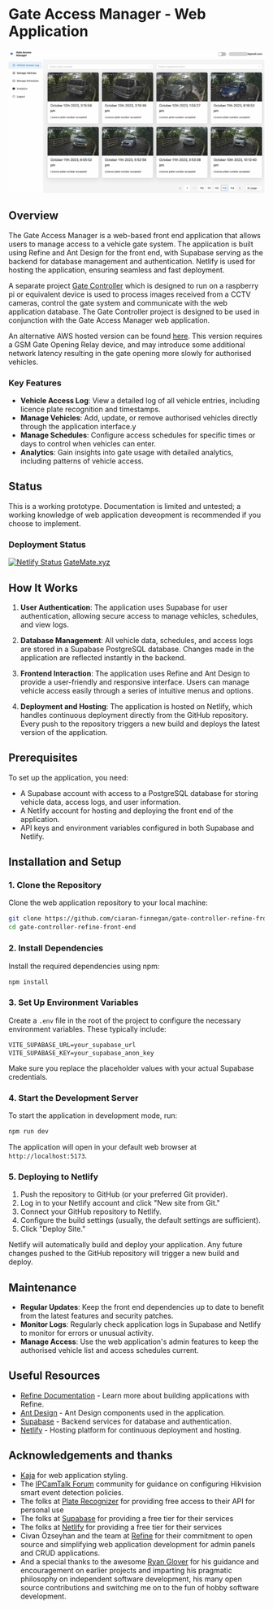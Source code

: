 
# Gate Access Manager - Web Application

![Gate Access Manager](https://github.com/ciaran-finnegan/gate-controller/blob/master/redacted_gate_access_manager.jpg)

## Overview

The Gate Access Manager is a web-based front end application that allows users to manage access to a vehicle gate system. The application is built using Refine and Ant Design for the front end, with Supabase serving as the backend for database management and authentication. Netlify is used for hosting the application, ensuring seamless and fast deployment.

A separate project [Gate Controller](https://github.com/ciaran-finnegan/gate-controller/blob/master/README.md) which is designed to run on a raspberry pi or equivalent device is used to process images received from a CCTV cameras, control the gate system and communicate with the web application database. The Gate Controller project is designed to be used in conjunction with the Gate Access Manager web application.

An alternative AWS hosted version can be found [here](https://github.com/ciaran-finnegan/License-Plate-Recognition-Notifier). This version requires a GSM Gate Opening Relay device, and may introduce some additional network latency resulting in the gate opening more slowly for authorised vehicles.

### Key Features

- **Vehicle Access Log**: View a detailed log of all vehicle entries, including licence plate recognition and timestamps.
- **Manage Vehicles**: Add, update, or remove authorised vehicles directly through the application interface.y 
- **Manage Schedules**: Configure access schedules for specific times or days to control when vehicles can enter.
- **Analytics**: Gain insights into gate usage with detailed analytics, including patterns of vehicle access.

## Status
This is a working prototype. Documentation is limited and untested; a working knowledge of web application deveopment is recommended if you choose to implement.

### Deployment Status
[![Netlify Status](https://api.netlify.com/api/v1/badges/8253eb67-c4b1-4cb9-8a7d-f12c7d321077/deploy-status)](https://app.netlify.com/sites/gate-manager/deploys)
[GateMate.xyz](https://gatemate.xyz)

## How It Works

1. **User Authentication**: The application uses Supabase for user authentication, allowing secure access to manage vehicles, schedules, and view logs.

2. **Database Management**: All vehicle data, schedules, and access logs are stored in a Supabase PostgreSQL database. Changes made in the application are reflected instantly in the backend.

3. **Frontend Interaction**: The application uses Refine and Ant Design to provide a user-friendly and responsive interface. Users can manage vehicle access easily through a series of intuitive menus and options.

4. **Deployment and Hosting**: The application is hosted on Netlify, which handles continuous deployment directly from the GitHub repository. Every push to the repository triggers a new build and deploys the latest version of the application.

## Prerequisites

To set up the application, you need:

- A Supabase account with access to a PostgreSQL database for storing vehicle data, access logs, and user information.
- A Netlify account for hosting and deploying the front end of the application.
- API keys and environment variables configured in both Supabase and Netlify.

## Installation and Setup

### 1. Clone the Repository

Clone the web application repository to your local machine:

```bash
git clone https://github.com/ciaran-finnegan/gate-controller-refine-front-end
cd gate-controller-refine-front-end
```

### 2. Install Dependencies

Install the required dependencies using npm:

```bash
npm install
```

### 3. Set Up Environment Variables

Create a `.env` file in the root of the project to configure the necessary environment variables. These typically include:

```plaintext
VITE_SUPABASE_URL=your_supabase_url
VITE_SUPABASE_KEY=your_supabase_anon_key
```

Make sure you replace the placeholder values with your actual Supabase credentials.

### 4. Start the Development Server

To start the application in development mode, run:

```bash
npm run dev
```

The application will open in your default web browser at `http://localhost:5173`.

### 5. Deploying to Netlify

1. Push the repository to GitHub (or your preferred Git provider).
2. Log in to your Netlify account and click "New site from Git."
3. Connect your GitHub repository to Netlify.
4. Configure the build settings (usually, the default settings are sufficient).
5. Click "Deploy Site."

Netlify will automatically build and deploy your application. Any future changes pushed to the GitHub repository will trigger a new build and deploy.

## Maintenance

- **Regular Updates**: Keep the front end dependencies up to date to benefit from the latest features and security patches.
- **Monitor Logs**: Regularly check application logs in Supabase and Netlify to monitor for errors or unusual activity.
- **Manage Access**: Use the web application's admin features to keep the authorised vehicle list and access schedules current.

## Useful Resources

- [Refine Documentation](https://refine.dev/docs) - Learn more about building applications with Refine.
- [Ant Design](https://ant.design/) - Ant Design components used in the application.
- [Supabase](https://supabase.io/) - Backend services for database and authentication.
- [Netlify](https://www.netlify.com/) - Hosting platform for continuous deployment and hosting.


## Acknowledgements and thanks
- [Kaja](https://github.com/kaja-osojnik) for web application styling.
- The [IPCamTalk Forum](https://ipcamtalk.com) community for guidance on configuring Hikvision smart event detection policies.
- The folks at [Plate Recognizer](https://platerecognizer.com/) for providing free access to their API for personal use
- The folks at [Supabase](https://supabase.io/) for providing a free tier for their services
- The folks at [Netlify](https://netlify.com) for providing a free tier for their services
- Civan Özseyhan and the team at [Refine](https://refine.dev/about/) for their commitment to open source and simplifying web application development for admin panels and CRUD applications.
- And a special thanks to the awesome [Ryan Glover](http://www.ryanglover.net/information) for his guidance and encouragement on earlier projects and imparting his pragmatic philosophy on independent software development, his many open source contributions and switching me on to the fun of hobby software development.

